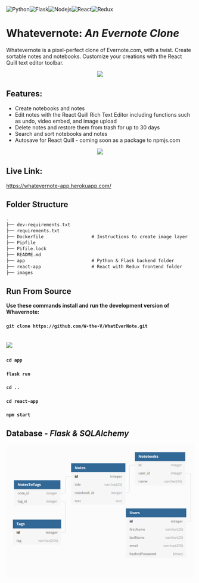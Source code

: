 ![Python](https://img.shields.io/badge/Python-3776AB?style=for-the-badge&logo=python&logoColor=white)![Flask](https://img.shields.io/badge/Flask-000000?style=for-the-badge&logo=flask&logoColor=white)![Nodejs](https://img.shields.io/badge/Node.js-43853D?style=for-the-badge&logo=node.js&logoColor=white)![React](https://img.shields.io/badge/React-20232A?style=for-the-badge&logo=react&logoColor=61DAFB)![Redux](https://img.shields.io/badge/Redux-593D88?style=for-the-badge&logo=redux&logoColor=white)
# Whatevernote: *An Evernote Clone*





Whatevernote is a pixel-perfect clone of Evernote.com, with a twist. Create sortable notes and notebooks. Customize your creations with the React Quill text editor toolbar. 

<p align="center">
  <img src="https://media.giphy.com/media/PHvZ0n7Ps9d2Fshtvu/giphy.gif" />
</p>

## Features:
* Create notebooks and notes
* Edit notes with the React Quill Rich Text Editor including functions such as undo, video embed, and image upload
* Delete notes and restore them from trash for up to 30 days
* Search and sort notebooks and notes
* Autosave for React Quill - coming soon as a package to npmjs.com

<p align="center">
  <img src="https://media.giphy.com/media/FcsVRSArKfpTkXk5BB/giphy.gif" />
</p>

## Live Link:
https://whatevernote-app.herokuapp.com/


## Folder Structure

    .
    ├── dev-requirements.txt
    ├── requirements.txt            
    ├── Dockerfile                  # Instructions to create image layer                   
    ├── Pipfile                     
    ├── Pifile.lock                  
    ├── README.md
    ├── app                         # Python & Flask backend folder
    ├── react-app                   # React with Redux frontend folder
    ├── images
   
   ## Run From Source
**Use these commands install and run the development version of Whavernote:**
<br>
#### `git clone https://github.com/W-the-V/WhatEverNote.git`
<br>
<img src="https://media.giphy.com/media/g1DML46NGSibBTdF6P/giphy.gif">

#### `cd app`

#### `flask run`

#### `cd ..`

#### `cd react-app`

#### `npm start`

## Database - *Flask & SQLAlchemy*
<p align="center">
  <img src="https://github.com/W-the-V/EverNoteClone/raw/main/images/pythonschema.png" />
</p>
